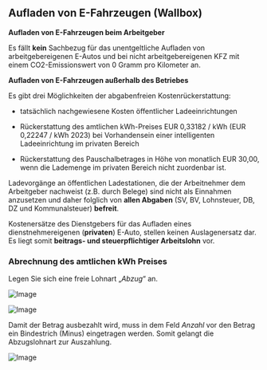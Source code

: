 ## Aufladen von E-Fahrzeugen (Wallbox)

**Aufladen von E-Fahrzeugen beim Arbeitgeber**

Es fällt **kein** Sachbezug für das unentgeltliche Aufladen von arbeitgebereigenen E-Autos und bei nicht arbeitgebereigenen KFZ mit einem CO2-Emissionswert von 0 Gramm pro Kilometer an.

**Aufladen von E-Fahrzeugen außerhalb des Betriebes**

Es gibt drei Möglichkeiten der abgabenfreien Kostenrückerstattung:

- tatsächlich nachgewiesene Kosten öffentlicher Ladeeinrichtungen

- Rückerstattung des amtlichen kWh-Preises EUR 0,33182 / kWh (EUR 0,22247 / kWh 2023) bei Vorhandensein einer intelligenten Ladeeinrichtung im privaten Bereich

- Rückerstattung des Pauschalbetrages in Höhe von monatlich EUR 30,00, wenn die Lademenge im privaten Bereich nicht zuordenbar ist.

Ladevorgänge an öffentlichen Ladestationen, die der Arbeitnehmer dem Arbeitgeber nachweist (z.B. durch Belege) sind nicht als Einnahmen anzusetzen und daher folglich von **allen Abgaben** (SV, BV, Lohnsteuer, DB, DZ und Kommunalsteuer) **befreit**.

Kostenersätze des Dienstgebers für das Aufladen eines dienstnehmereigenen (**privaten**) E-Auto, stellen keinen Auslagenersatz dar. Es liegt somit **beitrags- und steuerpflichtiger Arbeitslohn** vor.

### Abrechnung des amtlichen kWh Preises

Legen Sie sich eine freie Lohnart „*Abzug*“ an.

![Image](<img/image582.png>)

![Image](<img/image583.png>)

Damit der Betrag ausbezahlt wird, muss in dem Feld *Anzahl* vor den Betrag ein Bindestrich (Minus) eingetragen werden. Somit gelangt die Abzugslohnart zur Auszahlung.

![Image](<img/image584.png>)